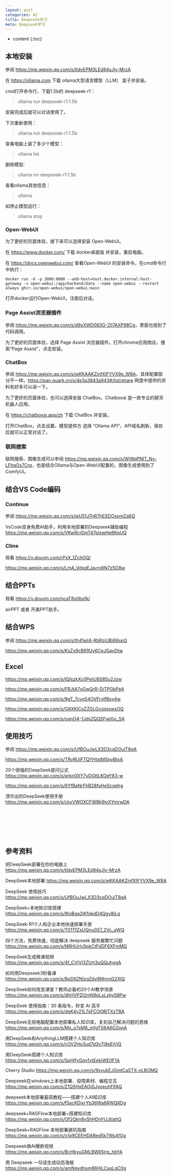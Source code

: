 ```yaml
---
layout: post
categories: AI
title: Deepseek学习
meta: Deepseek学习
---
```

* content
{:toc}

## 本地安装

参阅 <https://mp.weixin.qq.com/s/tldvEPM3LEd84sJIy-MrzA>

在 https://ollama.com 下载 ollama大型语言模型（LLM） 盒子并安装。

cmd打开命令行，下载1.5b的 deepseek-r1：
> ollama run deepseek-r1:1.5b

安装完成后就可以对话使用了。

下次重新使用：
> ollama run deepseek-r1:1.5b

查看电脑上装了多少个模型：
> ollama list

删除模型:
> ollama rm deepseek-r1:1.5b

查看ollama其他信息：
> ollama

如停止模型运行：
> ollama stop

### Open-WebUI

为了更好的页面体验，接下来可以选择安装 Open-WebUI。

在 https://www.docker.com/ 下载 docker桌面版 并安装，重启电脑。

在 https://docs.openwebui.com/ 查看Open-WebUI 的安装命令，在cmd命令行中执行：
```
docker run -d -p 3000:8080 --add-host=host.docker.internal:host-gateway -v open-webui:/app/backend/data --name open-webui --restart always ghcr.io/open-webui/open-webui:main
```

打开docker运行Open-WebUI，注册后对话。

### Page Assist浏览器插件

参阅 <https://mp.weixin.qq.com/s/d9sXWD063G-ZiI7AXP98Cg>，里面也提到了 代码调用。

为了更好的页面体验，选择 Page Assist 浏览器插件。打开chrome应用商店，搜索“Page Assist”，点击安装。

### ChatBox

参阅 <https://mp.weixin.qq.com/s/wKKAAKZinfXlFYVX9e_W8A>，具体配置部分不一样。<https://pan.quark.cn/s/4e3a3843a943#/list/share> 网盘中提供的资料有好多可以读一下。

为了更好的页面体验，也可以选择安装 ChatBox。Chatboxai 是一款专业的聊天机器人应用。

在 https://chatboxai.app/zh 下载 ChatBox 并安装。

打开ChatBox，点击设置，模型提供方 选择 “Ollama API”，API域名刷新，保存后就可以正常对话了。

### 联网搜索

联网搜索、图像生成可以参阅 <https://mp.weixin.qq.com/s/WjWqPNlT_Ny-LFhqOs7Crg>，也是结合Ollama与Open-WebUI配置的，图像生成使用到了ComfyUI。

## 结合VS Code编码

### Continue

参阅 <https://mp.weixin.qq.com/s/jeU51J7nR7hESDOxpmZa6Q>

VsCode变身免费AI助手，利用本地部署的Deepseek辅助编程 <https://mp.weixin.qq.com/s/VKwRcjGmT47plswHe8KpUQ>

### Cline

观看 <https://v.douyin.com/rPxX_1ZchOQ/>

<https://mp.weixin.qq.com/s/LmA_VdsgEJavro6N7z5O8w>



## 结合PPTs

观看 <https://v.douyin.com/ncaT8x0bsfk/>

airPPT 或者 开美PPT助手。

## 结合WPS

参阅 <https://mp.weixin.qq.com/s/th41eil4-RbRzjUBi69spQ>

<https://mp.weixin.qq.com/s/KsZx9cB61fJy6CeJGayDtw>

## Excel

<https://mp.weixin.qq.com/s/IQIszkXc0PeVJ8S85u2Jzw>

https://mp.weixin.qq.com/s/FRJtA7xGwQrR-DjTPGbPeA

https://mp.weixin.qq.com/s/9gT_7cvq54OVFrylfBxv4w

https://mp.weixin.qq.com/s/G8XKlCoZZGLGcsipiswsOQ

https://mp.weixin.qq.com/s/oqnO4-1JdsZQQSFwjGo_SA



## 使用技巧

参阅 <https://mp.weixin.qq.com/s/UfBOuJwLX3D3cqDOulT8qA>

<https://mp.weixin.qq.com/s/TRyRUIFTQYHtstMSpyBtxA>

20个很强的DeepSeek提问公式 <https://mp.weixin.qq.com/s/qrkn0XY7yDGttLKOeY83-w>

<https://mp.weixin.qq.com/s/6YfBaNrFhB28fuHeScqehg>

清华出的DeepSeek使用手册 <https://mp.weixin.qq.com/s/ckxVWOXCFWBk9ivXYmrwDA>






<br/><br/><br/><br/><br/>
## 参考资料 

把DeepSeek部署在你的电脑上 <https://mp.weixin.qq.com/s/tldvEPM3LEd84sJIy-MrzA>

DeepSeek本地部署 <https://mp.weixin.qq.com/s/wKKAAKZinfXlFYVX9e_W8A>

DeepSeek 使用技巧 <https://mp.weixin.qq.com/s/UfBOuJwLX3D3cqDOulT8qA>

DeepSeek+本地知识库搭建 <https://mp.weixin.qq.com/s/IKoBga2iKfpkdD4Qgy8iLg>

DeepSeek-R1个人和企业本地快速部署手册 <https://mp.weixin.qq.com/s/T01TfZsUQnu0S7_2Vc_gWQ>

四个方法，免费快速，彻底解决 deepseek 服务器繁忙问题 <https://mp.weixin.qq.com/s/NRHUrIvSpkCtFdDF6XFmMQ>

DeepSeek生成微课视频 <https://mp.weixin.qq.com/s/4f_CVjVl3ZUrt3uQQuhggA>

如何用Deepseek3秒备课 <https://mp.weixin.qq.com/s/8pD6ZNIzgZdv9NhnnG2XIQ>

DeepSeek如何改变课堂？教师必备的20个AI教学场景 <https://mp.weixin.qq.com/s/dhHVPZI2mN9pLsLxhy58Pw>

DeepSeek 使用指南：30 条指令，秒变 AI 高手 <https://mp.weixin.qq.com/s/dgK4y21L7sFCOORlTXzTBA>

DeepSeek无视电脑配置本地部署私人知识库，复刻自己解决问题的思维 <https://mp.weixin.qq.com/s/Mx_o7sM8_m1gTS6A6GZpnA>

用DeepSeek和AnythingLLM搭建个人知识库 <https://mp.weixin.qq.com/s/cOV2Ho3ud7d3v7j9eEjVjQ>

用DeepSeek搭建个人知识库 <https://mp.weixin.qq.com/s/5pHIfyGqvfvtEekjWE0F1A>

Cherry Studio <https://mp.weixin.qq.com/s/9xvukEJGmtCaSTX-oLBOMQ>

Deepseek在windows上本地部署、投喂素材、编程交互 <https://mp.weixin.qq.com/s/Z1Q5HxEAOiGJyoeuhFlfAQ>

deepseek本地部署最简教程——搭建个人AI知识库 <https://mp.weixin.qq.com/s/f5acKDixrYb36Wa6RWQ8Dg>

deepseek+RAGFlow本地部署+搭建知识库 <https://mp.weixin.qq.com/s/Of2Qkn8vShHDnYUJtIattQ>

DeepSeek+RAGFlow 本地部署避坑指南 <https://mp.weixin.qq.com/s/x1q9CEEHDABed5k7Ws4fGg>

Deepseek做AI爆款视频 https://mp.weixin.qq.com/s/BcHbyuGMLBWIlSjrp_hbYA

用 Deepseek 一句话生成动态海报 https://mp.weixin.qq.com/s/amNqvdhsm86HiLCasLgC0g






